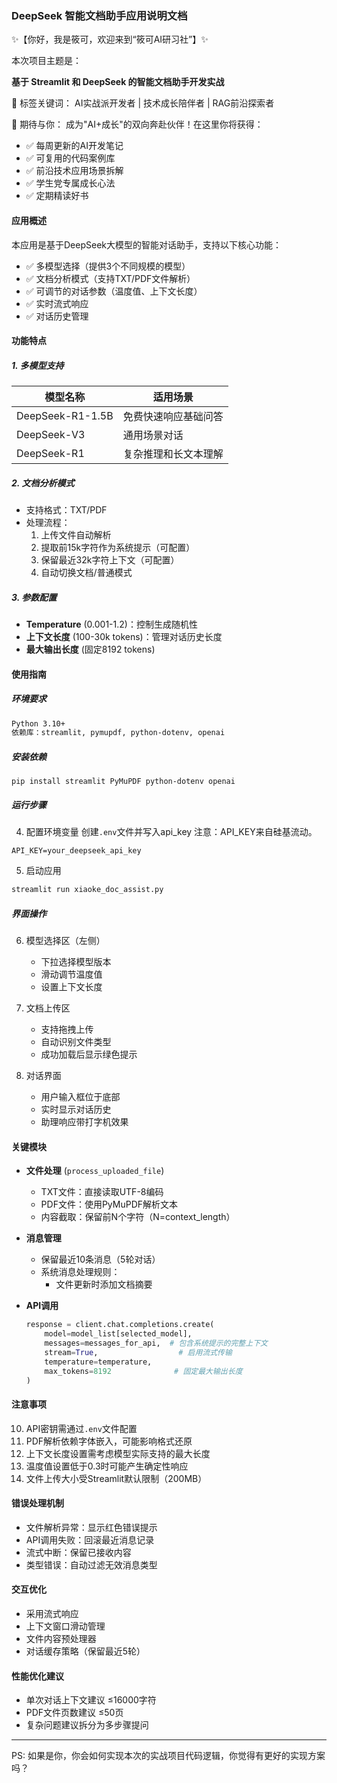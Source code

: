 ### DeepSeek 智能文档助手应用说明文档

✨【你好，我是筱可，欢迎来到“筱可AI研习社”】✨

本次项目主题是：

**基于 Streamlit 和 DeepSeek 的智能文档助手开发实战**

🚀 标签关键词： AI实战派开发者 | 技术成长陪伴者 | RAG前沿探索者

🌈 期待与你：
成为"AI+成长"的双向奔赴伙伴！在这里你将获得：

- ✅ 每周更新的AI开发笔记
- ✅ 可复用的代码案例库
- ✅ 前沿技术应用场景拆解
- ✅ 学生党专属成长心法
- ✅ 定期精读好书

#### 应用概述

本应用是基于DeepSeek大模型的智能对话助手，支持以下核心功能：

- ✅ 多模型选择（提供3个不同规模的模型）
- ✅ 文档分析模式（支持TXT/PDF文件解析）
- ✅ 可调节的对话参数（温度值、上下文长度）
- ✅ 实时流式响应
- ✅ 对话历史管理

#### 功能特点

##### 1. 多模型支持

| 模型名称                          | 适用场景       |
| ----------------------------- | ---------- |
| DeepSeek-R1-1.5B | 免费快速响应基础问答 |
| DeepSeek-V3                   | 通用场景对话     |
| DeepSeek-R1        | 复杂推理和长文本理解 |

##### 2. 文档分析模式

- 支持格式：TXT/PDF
- 处理流程：
  1. 上传文件自动解析
  2. 提取前15k字符作为系统提示（可配置）
  3. 保留最近32k字符上下文（可配置）
  4. 自动切换文档/普通模式

##### 3. 参数配置

- **Temperature** (0.001-1.2)：控制生成随机性
- **上下文长度** (100-30k tokens)：管理对话历史长度
- **最大输出长度** (固定8192 tokens)

#### 使用指南

##### 环境要求

```bash
Python 3.10+
依赖库：streamlit, pymupdf, python-dotenv, openai
```

##### 安装依赖

```
pip install streamlit PyMuPDF python-dotenv openai
```

##### 运行步骤

4. 配置环境变量
创建`.env`文件并写入api_key
注意：API_KEY来自硅基流动。

```env
API_KEY=your_deepseek_api_key
```

5. 启动应用

```bash
streamlit run xiaoke_doc_assist.py
```

##### 界面操作

6. 模型选择区（左侧）
   - 下拉选择模型版本
   - 滑动调节温度值
   - 设置上下文长度

7. 文档上传区
   - 支持拖拽上传
   - 自动识别文件类型
   - 成功加载后显示绿色提示

8. 对话界面
   - 用户输入框位于底部
   - 实时显示对话历史
   - 助理响应带打字机效果

#### 关键模块

- **文件处理** (`process_uploaded_file`)
  - TXT文件：直接读取UTF-8编码
  - PDF文件：使用PyMuPDF解析文本
  - 内容截取：保留前N个字符（N=context_length）

- **消息管理**
  - 保留最近10条消息（5轮对话）
  - 系统消息处理规则：
    - 文件更新时添加文档摘要

- **API调用**

  ```python
  response = client.chat.completions.create(
      model=model_list[selected_model],
      messages=messages_for_api,  # 包含系统提示的完整上下文
      stream=True,                  # 启用流式传输
      temperature=temperature,
      max_tokens=8192              # 固定最大输出长度
  )
  ```

#### 注意事项

10. API密钥需通过`.env`文件配置
11. PDF解析依赖字体嵌入，可能影响格式还原
12. 上下文长度设置需考虑模型实际支持的最大长度
13. 温度值设置低于0.3时可能产生确定性响应
14. 文件上传大小受Streamlit默认限制（200MB）

#### 错误处理机制

- 文件解析异常：显示红色错误提示
- API调用失败：回滚最近消息记录
- 流式中断：保留已接收内容
- 类型错误：自动过滤无效消息类型

#### 交互优化

- 采用流式响应
- 上下文窗口滑动管理
- 文件内容预处理器
- 对话缓存策略（保留最近5轮）

#### 性能优化建议

- 单次对话上下文建议 ≤16000字符
- PDF文件页数建议 ≤50页
- 复杂问题建议拆分为多步骤提问

___
PS: 如果是你，你会如何实现本次的实战项目代码逻辑，你觉得有更好的实现方案吗？
